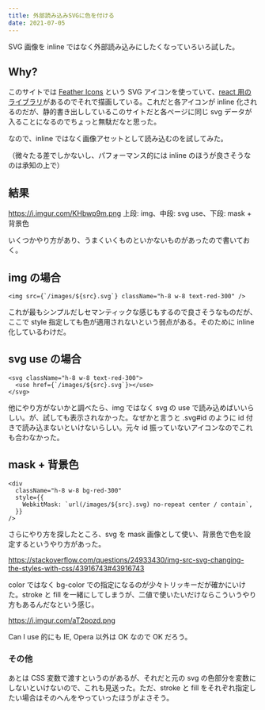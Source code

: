 ```yaml
---
title: 外部読み込みSVGに色を付ける
date: 2021-07-05
---
```


SVG 画像を inline ではなく外部読み込みにしたくなっていろいろ試した。

## Why?

このサイトでは [Feather Icons](https://feathericons.com/) という SVG アイコンを使っていて、[react 用のライブラリ](https://github.com/feathericons/react-feather)があるのでそれで描画している。これだと各アイコンが inline 化されるのだが、静的書き出ししているこのサイトだと各ページに同じ svg データが入ることになるのでちょっと無駄だなと思った。

なので、inline ではなく画像アセットとして読み込むのを試してみた。

（微々たる差でしかないし、パフォーマンス的には inline のほうが良さそうなのは承知の上で）

## 結果

https://i.imgur.com/KHbwp9m.png
上段: img、中段: svg use、下段: mask + 背景色

いくつかやり方があり、うまくいくものといかないものがあったので書いておく。

## img の場合

```tsx
<img src={`/images/${src}.svg`} className="h-8 w-8 text-red-300" />
```

これが最もシンプルだしセマンティックな感じもするので良さそうなものだが、ここで style 指定しても色が適用されないという弱点がある。そのために inline 化しているわけだ。

## svg use の場合

```tsx
<svg className="h-8 w-8 text-red-300">
  <use href={`/images/${src}.svg`}></use>
</svg>
```

他にやり方がないかと調べたら、img ではなく svg の use で読み込めばいいらしい。が、試しても表示されなかった。なぜかと言うと .svg#id のように id 付きで読み込まないといけないらしい。元々 id 振っていないアイコンなのでこれも合わなかった。

## mask + 背景色

```tsx
<div
  className="h-8 w-8 bg-red-300"
  style={{
    WebkitMask: `url(/images/${src}.svg) no-repeat center / contain`,
  }}
/>
```

さらにやり方を探したところ、svg を mask 画像として使い、背景色で色を設定するというやり方があった。

https://stackoverflow.com/questions/24933430/img-src-svg-changing-the-styles-with-css/43916743#43916743

color ではなく bg-color での指定になるのが少々トリッキーだが確かにいけた。stroke と fill を一緒にしてしまうが、二値で使いたいだけならこういうやり方もあるんだなという感じ。

https://i.imgur.com/aT2pozd.png

Can I use 的にも IE, Opera 以外は OK なので OK だろう。

### その他

あとは CSS 変数で渡すというのがあるが、それだと元の svg の色部分を変数にしないといけないので、これも見送った。ただ、stroke と fill をそれぞれ指定したい場合はそのへんをやっていったほうがよさそう。
